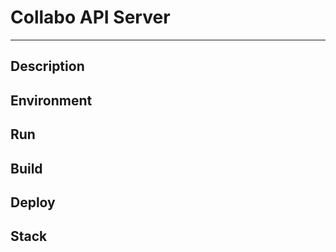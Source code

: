 # Collabo API Server

---

## Description


## Environment


## Run


## Build


## Deploy


## Stack
